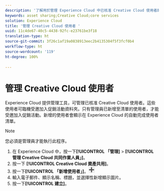 ```yaml
---
description: '了解用於管理 Experience Cloud 中已核准 Creative Cloud 使用者的管理工具。 '
keywords: asset sharing;Creative Cloud;core services
solution: Experience Cloud
title: '管理 Creative Cloud 使用者 '
uuid: 11c4de67-40c5-4438-92fc-e23761be3f18
translation-type: ht
source-git-commit: 3f26c1af19a0838913eec2b4135304f5f3fcf0b4
workflow-type: ht
source-wordcount: '119'
ht-degree: 100%

---
```



# 管理 Creative Cloud 使用者

Experience Cloud 提供管理工具，可管理已核准 Creative Cloud 使用者。這些使用者可臨機受邀加入促銷活動資料夾。只有管理員已新增至清單的使用者，才能受邀加入促銷活動。新增的使用者會顯示在 Experience Cloud 的自動完成使用者清單。

>[!NOTE]
>
>您必須是管理員才能執行此程序。

1. 在 Experience Cloud 中，按一下&#x200B;**[!UICONTROL 「管理]** > **[!UICONTROL 管理 Creative Cloud 共同作業人員」]**。
1. 按一下 **[!UICONTROL Creative Cloud 資產共用]**。
1. 按一下&#x200B;**[!UICONTROL 「新增使用者」]**。![](assets/mac_add_icon.png)
1. 輸入電子郵件、顯示名稱、標題，並選擇性新增顯示圖片。
1. 按一下&#x200B;**[!UICONTROL 建立]**。
